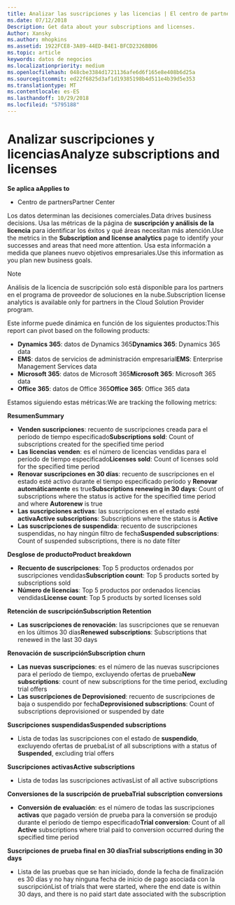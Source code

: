 ```yaml
---
title: Analizar las suscripciones y las licencias | El centro de partners
ms.date: 07/12/2018
Description: Get data about your subscriptions and licenses.
Author: Xansky
ms.author: mhopkins
ms.assetid: 1922FCE8-3A89-44ED-B4E1-BFCD2326BB06
ms.topic: article
keywords: datos de negocios
ms.localizationpriority: medium
ms.openlocfilehash: 048cbe3384d1721136afe6d6f165e8e408b6d25a
ms.sourcegitcommit: ed22f6825d3af1d19385198b4d511e4b39d5e353
ms.translationtype: MT
ms.contentlocale: es-ES
ms.lasthandoff: 10/29/2018
ms.locfileid: "5795188"
---
```

# <a name="analyze-subscriptions-and-licenses"></a><span data-ttu-id="9ede5-103">Analizar suscripciones y licencias</span><span class="sxs-lookup"><span data-stu-id="9ede5-103">Analyze subscriptions and licenses</span></span> 

**<span data-ttu-id="9ede5-104">Se aplica a</span><span class="sxs-lookup"><span data-stu-id="9ede5-104">Applies to</span></span>**

- <span data-ttu-id="9ede5-105">Centro de partners</span><span class="sxs-lookup"><span data-stu-id="9ede5-105">Partner Center</span></span>

<span data-ttu-id="9ede5-106">Los datos determinan las decisiones comerciales.</span><span class="sxs-lookup"><span data-stu-id="9ede5-106">Data drives business decisions.</span></span> <span data-ttu-id="9ede5-107">Usa las métricas de la página de **suscripción y análisis de la licencia** para identificar los éxitos y qué áreas necesitan más atención.</span><span class="sxs-lookup"><span data-stu-id="9ede5-107">Use the metrics in the **Subscription and license analytics** page to identify your successes and areas that need more attention.</span></span> <span data-ttu-id="9ede5-108">Usa esta información a medida que planees nuevo objetivos empresariales.</span><span class="sxs-lookup"><span data-stu-id="9ede5-108">Use this information as you plan new business goals.</span></span>

> [!NOTE]
> <span data-ttu-id="9ede5-109">Análisis de la licencia de suscripción solo está disponible para los partners en el programa de proveedor de soluciones en la nube.</span><span class="sxs-lookup"><span data-stu-id="9ede5-109">Subscription license analytics is available only for partners in the Cloud Solution Provider program.</span></span>


<span data-ttu-id="9ede5-110">Este informe puede dinámica en función de los siguientes productos:</span><span class="sxs-lookup"><span data-stu-id="9ede5-110">This report can pivot based on the following products:</span></span>

 - <span data-ttu-id="9ede5-111">**Dynamics 365**: datos de Dynamics 365</span><span class="sxs-lookup"><span data-stu-id="9ede5-111">**Dynamics 365**: Dynamics 365 data</span></span>  
 - <span data-ttu-id="9ede5-112">**EMS**: datos de servicios de administración empresarial</span><span class="sxs-lookup"><span data-stu-id="9ede5-112">**EMS**: Enterprise Management Services data</span></span>  
 - <span data-ttu-id="9ede5-113">**Microsoft 365**: datos de Microsoft 365</span><span class="sxs-lookup"><span data-stu-id="9ede5-113">**Microsoft 365**: Microsoft 365 data</span></span>  
 - <span data-ttu-id="9ede5-114">**Office 365**: datos de Office 365</span><span class="sxs-lookup"><span data-stu-id="9ede5-114">**Office 365**: Office 365 data</span></span>  


<span data-ttu-id="9ede5-115">Estamos siguiendo estas métricas:</span><span class="sxs-lookup"><span data-stu-id="9ede5-115">We are tracking the following metrics:</span></span>

**<span data-ttu-id="9ede5-116">Resumen</span><span class="sxs-lookup"><span data-stu-id="9ede5-116">Summary</span></span>**  
 - <span data-ttu-id="9ede5-117">**Venden suscripciones**: recuento de suscripciones creada para el período de tiempo especificado</span><span class="sxs-lookup"><span data-stu-id="9ede5-117">**Subscriptions sold**: Count of subscriptions created for the specified time period</span></span>  
 - <span data-ttu-id="9ede5-118">**Las licencias venden**: es el número de licencias vendidas para el período de tiempo especificado</span><span class="sxs-lookup"><span data-stu-id="9ede5-118">**Licenses sold**: Count of licenses sold for the specified time period</span></span>   
 - <span data-ttu-id="9ede5-119">**Renovar suscripciones en 30 días**: recuento de suscripciones en el estado esté activo durante el tiempo especificado período y **Renovar automáticamente** es true</span><span class="sxs-lookup"><span data-stu-id="9ede5-119">**Subscriptions renewing in 30 days**: Count of subscriptions where the status is active for the specified time period and where **Autorenew** is true</span></span>
 - <span data-ttu-id="9ede5-120">**Las suscripciones activas**: las suscripciones en el estado esté **activa**</span><span class="sxs-lookup"><span data-stu-id="9ede5-120">**Active subscriptions**: Subscriptions where the status is **Active**</span></span>  
 - <span data-ttu-id="9ede5-121">**Las suscripciones de suspendida**: recuento de suscripciones suspendidas, no hay ningún filtro de fecha</span><span class="sxs-lookup"><span data-stu-id="9ede5-121">**Suspended subscriptions**: Count of suspended subscriptions, there is no date filter</span></span>  

**<span data-ttu-id="9ede5-122">Desglose de producto</span><span class="sxs-lookup"><span data-stu-id="9ede5-122">Product breakdown</span></span>**  
 - <span data-ttu-id="9ede5-123">**Recuento de suscripciones**: Top 5 productos ordenados por suscripciones vendidas</span><span class="sxs-lookup"><span data-stu-id="9ede5-123">**Subscription count**: Top 5 products sorted by subscriptions sold</span></span>  
 - <span data-ttu-id="9ede5-124">**Número de licencias**: Top 5 productos por ordenados licencias vendidas</span><span class="sxs-lookup"><span data-stu-id="9ede5-124">**License count**: Top 5 products by sorted licenses sold</span></span>

**<span data-ttu-id="9ede5-125">Retención de suscripción</span><span class="sxs-lookup"><span data-stu-id="9ede5-125">Subscription Retention</span></span>**
 - <span data-ttu-id="9ede5-126">**Las suscripciones de renovación**: las suscripciones que se renuevan en los últimos 30 días</span><span class="sxs-lookup"><span data-stu-id="9ede5-126">**Renewed subscriptions**: Subscriptions that renewed in the last 30 days</span></span>  

**<span data-ttu-id="9ede5-127">Renovación de suscripción</span><span class="sxs-lookup"><span data-stu-id="9ede5-127">Subscription churn</span></span>**  
 - <span data-ttu-id="9ede5-128">**Las nuevas suscripciones**: es el número de las nuevas suscripciones para el período de tiempo, excluyendo ofertas de prueba</span><span class="sxs-lookup"><span data-stu-id="9ede5-128">**New subscriptions**: count of new subscriptions for the time period, excluding trial offers</span></span>  
 - <span data-ttu-id="9ede5-129">**Las suscripciones de Deprovisioned**: recuento de suscripciones de baja o suspendido por fecha</span><span class="sxs-lookup"><span data-stu-id="9ede5-129">**Deprovisioned subscriptions**: Count of subscriptions deprovisioned or suspended by date</span></span>  

**<span data-ttu-id="9ede5-130">Suscripciones suspendidas</span><span class="sxs-lookup"><span data-stu-id="9ede5-130">Suspended subscriptions</span></span>**  
 - <span data-ttu-id="9ede5-131">Lista de todas las suscripciones con el estado de **suspendido**, excluyendo ofertas de prueba</span><span class="sxs-lookup"><span data-stu-id="9ede5-131">List of all subscriptions with a status of **Suspended**, excluding trial offers</span></span>  
  
**<span data-ttu-id="9ede5-132">Suscripciones activas</span><span class="sxs-lookup"><span data-stu-id="9ede5-132">Active subscriptions</span></span>**
 - <span data-ttu-id="9ede5-133">Lista de todas las suscripciones activas</span><span class="sxs-lookup"><span data-stu-id="9ede5-133">List of all active subscriptions</span></span>  

**<span data-ttu-id="9ede5-134">Conversiones de la suscripción de prueba</span><span class="sxs-lookup"><span data-stu-id="9ede5-134">Trial subscription conversions</span></span>**  
 - <span data-ttu-id="9ede5-135">**Conversión de evaluación**: es el número de todas las suscripciones **activas** que pagado versión de prueba para la conversión se produjo durante el período de tiempo especificado</span><span class="sxs-lookup"><span data-stu-id="9ede5-135">**Trial conversion**: Count of all **Active** subscriptions where trial paid to conversion occurred during the specified time period</span></span>  

**<span data-ttu-id="9ede5-136">Suscripciones de prueba final en 30 días</span><span class="sxs-lookup"><span data-stu-id="9ede5-136">Trial subscriptions ending in 30 days</span></span>**  
 - <span data-ttu-id="9ede5-137">Lista de las pruebas que se han iniciado, donde la fecha de finalización es 30 días y no hay ninguna fecha de inicio de pago asociada con la suscripción</span><span class="sxs-lookup"><span data-stu-id="9ede5-137">List of trials that were started, where the end date is within 30 days, and there is no paid start date associated with the subscription</span></span>  

  